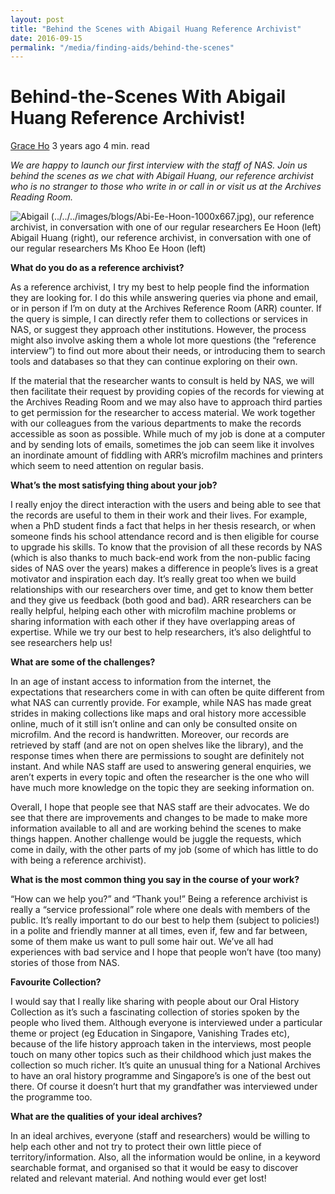 ```yaml
---
layout: post
title: "Behind the Scenes with Abigail Huang Reference Archivist"
date: 2016-09-15
permalink: "/media/finding-aids/behind-the-scenes"
---
```


# Behind-the-Scenes With Abigail Huang Reference Archivist!

[Grace Ho](http://www.nas.gov.sg/blogs/offtherecord/author/nlshgs/) 3 years ago 4 min. read

*We are happy to launch our first interview with the staff of NAS. Join us behind the scenes as we chat with Abigail Huang, our reference archivist who is no stranger to those who write in or call in or visit us at the Archives Reading Room.*



![Abigail (../../../images/blogs/Abi-Ee-Hoon-1000x667.jpg), our reference archivist, in conversation with one of our regular researchers Ee Hoon (left)](http://www.nas.gov.sg/blogs/offtherecord/wp-content/uploads/2016/11/Abi-Ee-Hoon-1000x667.jpg)Abigail Huang (right), our reference archivist, in conversation with one of our regular researchers Ms Khoo Ee Hoon (left)

**What do you do as a reference archivist?**

As a reference archivist, I try my best to help people find the information they are looking for. I do this while answering queries via phone and email, or in person if I’m on duty at the Archives Reference Room (ARR) counter. If the query is simple, I can directly refer them to collections or services in NAS, or suggest they approach other institutions. However, the process might also involve asking them a whole lot more questions (the “reference interview”) to find out more about their needs, or introducing them to search tools and databases so that they can continue exploring on their own.

If the material that the researcher wants to consult is held by NAS, we will then facilitate their request by providing copies of the records for viewing at the Archives Reading Room and we may also have to approach third parties to get permission for the researcher to access material. We work together with our colleagues from the various departments to make the records accessible as soon as possible. While much of my job is done at a computer and by sending lots of emails, sometimes the job can seem like it involves an inordinate amount of fiddling with ARR’s microfilm machines and printers which seem to need attention on regular basis.

**What’s the most satisfying thing about your job?**

I really enjoy the direct interaction with the users and being able to see that the records are useful to them in their work and their lives. For example, when a PhD student finds a fact that helps in her thesis research, or when someone finds his school attendance record and is then eligible for course to upgrade his skills. To know that the provision of all these records by NAS (which is also thanks to much back-end work from the non-public facing sides of NAS over the years) makes a difference in people’s lives is a great motivator and inspiration each day. It’s really great too when we build relationships with our researchers over time, and get to know them better and they give us feedback (both good and bad). ARR researchers can be really helpful, helping each other with microfilm machine problems or sharing information with each other if they have overlapping areas of expertise. While we try our best to help researchers, it’s also delightful to see researchers help us!

**What are some of the challenges?**

In an age of instant access to information from the internet, the expectations that researchers come in with can often be quite different from what NAS can currently provide. For example, while NAS has made great strides in making collections like maps and oral history more accessible online, much of it still isn’t online and can only be consulted onsite on microfilm. And the record is handwritten. Moreover, our records are retrieved by staff (and are not on open shelves like the library), and the response times when there are permissions to sought are definitely not instant. And while NAS staff are used to answering general enquiries, we aren’t experts in every topic and often the researcher is the one who will have much more knowledge on the topic they are seeking information on.

Overall, I hope that people see that NAS staff are their advocates. We do see that there are improvements and changes to be made to make more information available to all and are working behind the scenes to make things happen. Another challenge would be juggle the requests, which come in daily, with the other parts of my job (some of which has little to do with being a reference archivist).

**What is the most common thing you say in the course of your work?**

“How can we help you?” and “Thank you!” Being a reference archivist is really a “service professional” role where one deals with members of the public. It’s really important to do our best to help them (subject to policies!) in a polite and friendly manner at all times, even if, few and far between, some of them make us want to pull some hair out. We’ve all had experiences with bad service and I hope that people won’t have (too many) stories of those from NAS.

**Favourite Collection?**

I would say that I really like sharing with people about our Oral History Collection as it’s such a fascinating collection of stories spoken by the people who lived them. Although everyone is interviewed under a particular theme or project (eg Education in Singapore, Vanishing Trades etc), because of the life history approach taken in the interviews, most people touch on many other topics such as their childhood which just makes the collection so much richer. It’s quite an unusual thing for a National Archives to have an oral history programme and Singapore’s is one of the best out there. Of course it doesn’t hurt that my grandfather was interviewed under the programme too.

**What are the qualities of your ideal archives?**

In an ideal archives, everyone (staff and researchers) would be willing to help each other and not try to protect their own little piece of territory/information. Also, all the information would be online, in a keyword searchable format, and organised so that it would be easy to discover related and relevant material. And nothing would ever get lost!